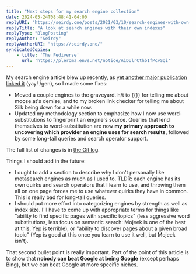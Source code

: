 ```yaml
---
title: "Next steps for my search engine collection"
date: 2024-05-24T08:48:41-04:00
replyURI: "https://seirdy.one/posts/2021/03/10/search-engines-with-own-indexes/"
replyTitle: "A look at search engines with their own indexes"
replyType: "BlogPosting"
replyAuthor: "Seirdy"
replyAuthorURI: "https://seirdy.one/"
syndicatedCopies:
    - title: 'The Fediverse'
      url: 'https://pleroma.envs.net/notice/AiDUlrCthb1fPcvSgi'
---
```


My search engine article blew up recently, as [yet another major publication linked it](https://arstechnica.com/gadgets/2024/05/bing-outage-shows-just-how-little-competition-google-search-really-has/2/) (yay! /gen), so I made some fixes:

- Moved a couple engines to the graveyard. h/t to {{<indieweb-person url="https://dequbed.space/" name="dequbed" itemprop="mentions">}} for telling me about moose.at's demise, and to my broken link checker for telling me about Siik being down for a while now.
- Updated my methodology section to emphasize how I now use word-substitutions to fingerprint an engine's source. Queries that lend themselves to word-substitution are now **my primary approach to uncovering which provider an engine uses for search results,** followed by some long-tail queries and search operator support.

The full list of changes is in [the Git log](https://git.sr.ht/~seirdy/seirdy.one/log/master/item/content/posts/search-engines-with-own-indexes.md).

Things I should add in the future:

- I ought to add a section to describe why I don't personally like metasearch engines as much as I used to. TLDR: each engine has its own quirks and search operators that I learn to use, and throwing them all on one page forces me to use whatever quirks they have in common. This is really bad for long-tail queries.
- I should put more effort into categorizing engines by strength as well as index size. I'll have to come up with appropriate terms for things like "ability to find specific pages with specific topics" (less aggressive word substitutions, less focus on semantic search: Mojeek is one of the best at this, Yep is terrible), or "ability to discover pages about a given broad topic" (Yep is good at this once you learn to use it well, but Mojeek isn't).

That second bullet point is really important. Part of the point of this article is to show that **nobody can beat Google at being Google** (except perhaps Bing), but we can beat Google at more specific niches.

